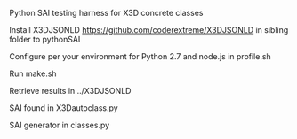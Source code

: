 Python SAI testing harness for X3D concrete classes

Install X3DJSONLD https://github.com/coderextreme/X3DJSONLD in sibling folder to pythonSAI

Configure per your environment for Python 2.7 and node.js in profile.sh

Run make.sh

Retrieve results in ../X3DJSONLD

SAI found in X3Dautoclass.py

SAI generator in classes.py
